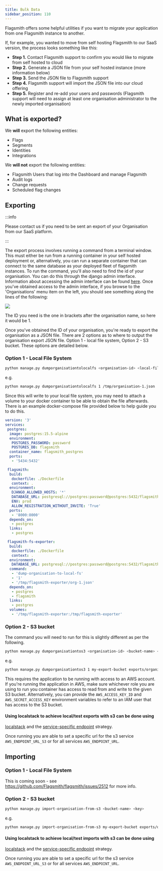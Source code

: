 ```yaml
---
title: Bulk Data
sidebar_position: 110
---
```


Flagsmith offers some helpful utilities if you want to migrate your application from one Flagsmith instance to another.

If, for example, you wanted to move from self hosting Flagsmith to our SaaS version, the process looks something like
this:

- **Step 1.** Contact Flagsmith support to confirm you would like to migrate from self hosted to cloud
- **Step 2.** Generate a JSON file from your self hosted instance (more information below)
- **Step 3.** Send the JSON file to Flagsmith support
- **Step 4.** Flagsmith support will import the JSON file into our cloud offering
- **Step 5.** Register and re-add your users and passwords (Flagsmith support will need to assign at least one
  organisation administrator to the newly imported organisation)

## What is exported?

We **will** export the following entities:

- Flags
- Segments
- Identities
- Integrations

We **will not** export the following entities:

- Flagsmith Users that log into the Dashboard and manage Flagsmith
- Audit logs
- Change requests
- Scheduled flag changes

## Exporting

:::info

Please contact us if you need to be sent an export of your Organisation from our SaaS platform.

:::

The export process involves running a command from a terminal window. This must either be run from a running container
in your self hosted deployment or, alternatively, you can run a separate container that can connect to the same database
as your deployed fleet of flagsmith instances. To run the command, you'll also need to find the id of your organisation.
You can do this through the django admin interface. Information about accessing the admin interface can be found
[here](/deployment/configuration/django-admin.md). Once you've obtained access to the admin interface, if you browse to
the 'Organisations' menu item on the left, you should see something along the lines of the following:

![](/img/organisations-admin.png)

The ID you need is the one in brackets after the organisation name, so here it would be 1.

Once you've obtained the ID of your organisation, you're ready to export the organisation as a JSON file. There are 2
options as to where to output the organisation export JSON file. Option 1 - local file system, Option 2 - S3 bucket.
These options are detailed below.

### Option 1 - Local File System

```bash
python manage.py dumporganisationtolocalfs <organisation-id> <local-file-system-path>
```

e.g.

```bash
python manage.py dumporganisationtolocalfs 1 /tmp/organisation-1.json
```

Since this will write to your local file system, you may need to attach a volume to your docker container to be able to
obtain the file afterwards. There is an example docker-compose file provided below to help guide you to do this.

```yml
version: '3'
services:
 postgres:
  image: postgres:15.5-alpine
  environment:
   POSTGRES_PASSWORD: password
   POSTGRES_DB: flagsmith
  container_name: flagsmith_postgres
  ports:
   - '5434:5432'

 flagsmith:
  build:
   dockerfile: ./Dockerfile
   context: .
  environment:
   DJANGO_ALLOWED_HOSTS: '*'
   DATABASE_URL: postgresql://postgres:password@postgres:5432/flagsmith
   ENV: prod
   ALLOW_REGISTRATION_WITHOUT_INVITE: 'True'
  ports:
   - '8000:8000'
  depends_on:
   - postgres
  links:
   - postgres

 flagsmith-fs-exporter:
  build:
   dockerfile: ./Dockerfile
   context: .
  environment:
   DATABASE_URL: postgresql://postgres:password@postgres:5432/flagsmith
  command:
   - 'dump-organisation-to-local-fs'
   - '1'
   - '/tmp/flagsmith-exporter/org-1.json'
  depends_on:
   - postgres
   - flagsmith
  links:
   - postgres
  volumes:
   - '/tmp/flagsmith-exporter:/tmp/flagsmith-exporter'
```

### Option 2 - S3 bucket

The command you will need to run for this is slightly different as per the following.

```bash
python manage.py dumporganisationtos3 <organisation-id> <bucket-name> <key>
```

e.g.

```bash
python manage.py dumporganisationtos3 1 my-export-bucket exports/organisation-1.json
```

This requires the application to be running with access to an AWS account. If you're running the application in AWS,
make sure whichever role you are using to run you container has access to read from and write to the given S3 bucket.
Alternatively, you can provide the `AWS_ACCESS_KEY_ID` and `AWS_SECRET_ACCESS_KEY` environment variables to refer to an
IAM user that has access to the S3 bucket.

#### Using localstack to achieve local/test exports with s3 can be done using

[localstack](https://github.com/localstack/localstack) and the
[service-specific endpoint](https://docs.aws.amazon.com/sdkref/latest/guide/feature-ss-endpoints.html) strategy.

Once running you are able to set a specific url for the s3 service `AWS_ENDPOINT_URL_S3` or for all services
`AWS_ENDPOINT_URL`.

## Importing

### Option 1 - Local File System

This is coming soon - see https://github.com/Flagsmith/flagsmith/issues/2512 for more info.

### Option 2 - S3 bucket

```bash
python manage.py import-organisation-from-s3 <bucket-name> <key>
```

e.g.

```bash
python manage.py import-organisation-from-s3 my-export-bucket exports/organisation-1.json
```

#### Using localstack to achieve local/test imports with s3 can be done using

[localstack](https://github.com/localstack/localstack) and the
[service-specific endpoint](https://docs.aws.amazon.com/sdkref/latest/guide/feature-ss-endpoints.html) strategy.

Once running you are able to set a specific url for the s3 service `AWS_ENDPOINT_URL_S3` or for all services
`AWS_ENDPOINT_URL`.
